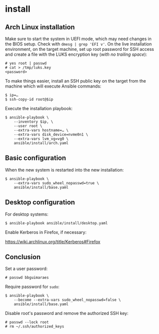 install
=======

Arch Linux installation
-----------------------

Make sure to start the system in UEFI mode, which may need changes in the BIOS
setup.  Check with `dmesg | grep 'EFI v'`.  On the live installation
environment, on the target machine, set up root password for SSH access and
create a file with the LUKS encryption key (_with no trailing space_):

    # yes root | passwd
    # cat > /tmp/luks.key
    <password>

To make things easier, install an SSH public key on the target from the machine
which will execute Ansible commands:

    $ ip=…
    $ ssh-copy-id root@$ip

Execute the installation playbook:

    $ ansible-playbook \
        --inventory $ip, \
        --user root \
        --extra-vars hostname=… \
        --extra-vars disk_device=nvme0n1 \
        --extra-vars lvm_vg=vg0 \
        ansible/install/arch.yaml

Basic configuration
-------------------

When the new system is restarted into the new installation:

    $ ansible-playbook \
        --extra-vars sudo_wheel_nopasswd=true \
        ansible/install/base.yaml

Desktop configuration
---------------------

For desktop systems:

    $ ansible-playbook ansible/install/desktop.yaml

Enable Kerberos in Firefox, if necessary:

https://wiki.archlinux.org/title/Kerberos#Firefox

Conclusion
----------

Set a user password:

    # passwd bbguimaraes

Require password for `sudo`:

    $ ansible-playbook \
        --become --extra-vars sudo_wheel_nopasswd=false \
        ansible/install/base.yaml

Disable root's password and remove the authorized SSH key:

    # passwd --lock root
    # rm ~/.ssh/authorized_keys
